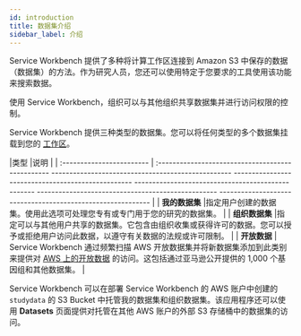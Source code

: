 ```yaml
---
id: introduction
title: 数据集介绍
sidebar_label: 介绍
---
```


Service Workbench 提供了多种将计算工作区连接到 Amazon S3 中保存的数据（数据集）的方法。作为研究人员，您还可以使用特定于您要求的工具使用该功能来搜索数据。

使用 Service Workbench，组织可以与其他组织共享数据集并进行访问权限的控制。

Service Workbench 提供三种类型的数据集。您可以将任何类型的多个数据集挂载到您的 [工作区](/user_guide/sidebar/common/workspaces/introduction)。

|类型 |说明 |
| :------------------------ | :------------------------------------------------ -------------------------------------------------- -------------------------------------------------- -------------------------------------------------- -------------------------------------------------- ----------------------------------------------------------- |
| **我的数据集** |指定用户创建的数据集。使用此选项可处理您专有或专门用于您的研究的数据集。 |
| **组织数据集** |指定可以与其他用户共享的数据集。它包含由组织收集或获得许可的数据。您可以授予或拒绝用户访问此数据，以遵守有关数据的法规或许可限制。 |
| **开放数据** | Service Workbench 通过频繁扫描 AWS 开放数据集并将新数据集添加到此类别来提供对 [AWS 上的开放数据](https://aws.amazon.com/opendata/) 的访问。这包括通过亚马逊公开提供的 1,000 个基因组和其他数据集。 |


Service Workbench 可以在部署 Service Workbench 的 AWS 账户中创建的 `studydata` 的 S3 Bucket 中托管我的数据集和组织数据集。该应用程序还可以使用 **Datasets** 页面提供对托管在其他 AWS 账户的外部 S3 存储桶中的数据集的访问。

